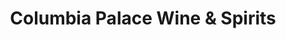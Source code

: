 ---
title: "Columbia Palace Wine & Spirits"
url: /columbia/columbia-palace-wine-und-spirits/
shop: Spirituosen
---